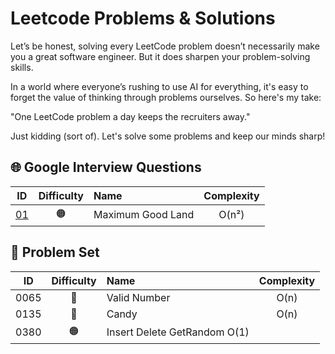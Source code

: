 # Leetcode Problems & Solutions

Let’s be honest, solving every LeetCode problem doesn’t necessarily make you a great software engineer. But it does sharpen your problem-solving skills.

In a world where everyone’s rushing to use AI for everything, it's easy to forget the value of thinking through problems ourselves. So here's my take:

"One LeetCode problem a day keeps the recruiters away."

Just kidding (sort of). Let's solve some problems and keep our minds sharp!

## 🌐 Google Interview Questions

| ID                                                               | Difficulty  | Name                          | Complexity |
|:----------------------------------------------------------------:|:-----------:|:------------------------------|:----------:|
| [01](https://github.com/astratakis/leetcode/tree/main/google/01) | 🟠          | Maximum Good Land             | O(n²)      |

## 🧠 Problem Set

| ID   | Difficulty  | Name                          | Complexity |
|:----:|:-----------:|:------------------------------|:----------:|
| 0065 | 🔴          | Valid Number                  | O(n)       |
| 0135 | 🔴          | Candy                         | O(n)       |
| 0380 | 🟠          | Insert Delete GetRandom O(1)  |            |

